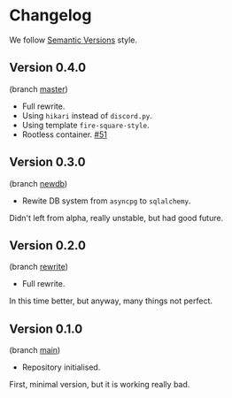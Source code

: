 # Changelog

We follow [Semantic Versions](https://semver.org/) style.


## Version 0.4.0

(branch [master](https://github.com/PerchunPak/PingerBot/tree/master))

- Full rewrite.
- Using `hikari` instead of `discord.py`.
- Using template `fire-square-style`.
- Rootless container. [#51](https://github.com/PerchunPak/pinger-bot/pull/51)


## Version 0.3.0

(branch [newdb](https://github.com/PerchunPak/PingerBot/tree/newdb))

- Rewite DB system from `asyncpg` to `sqlalchemy`.

Didn't left from alpha, really unstable, but had good future.


## Version 0.2.0

(branch [rewrite](https://github.com/PerchunPak/PingerBot/tree/rewrite))

- Full rewrite.

In this time better, but anyway, many things not perfect.


## Version 0.1.0

(branch [main](https://github.com/PerchunPak/PingerBot/tree/main))

- Repository initialised.

First, minimal version, but it is working really bad.
